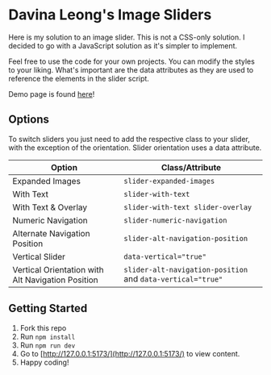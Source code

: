 # Davina Leong's Image Sliders

Here is my solution to an image slider. This is not a CSS-only solution. I decided to go with a JavaScript solution as it's simpler to implement.

Feel free to use the code for your own projects. You can modify the styles to your liking. What's important are the data attributes as they are used to reference the elements in the slider script.

Demo page is found [here](https://davinaleong.github.io/proj-image-slider/)!

## Options

To switch sliders you just need to add the respective class to your slider, with the exception of the orientation. Slider orientation uses a data attribute.

| Option                                            | Class/Attribute                                             |
| ------------------------------------------------- | ----------------------------------------------------------- |
| Expanded Images                                   | `slider-expanded-images`                                    |
| With Text                                         | `slider-with-text`                                          |
| With Text & Overlay                               | `slider-with-text slider-overlay`                           |
| Numeric Navigation                                | `slider-numeric-navigation`                                 |
| Alternate Navigation Position                     | `slider-alt-navigation-position`                            |
| Vertical Slider                                   | `data-vertical="true"`                                      |
| Vertical Orientation with Alt Navigation Position | `slider-alt-navigation-position` and `data-vertical="true"` |

## Getting Started

1. Fork this repo
2. Run `npm install`
3. Run `npm run dev`
4. Go to [http://127.0.0.1:5173/](http://127.0.0.1:5173/) to view content.
5. Happy coding!
